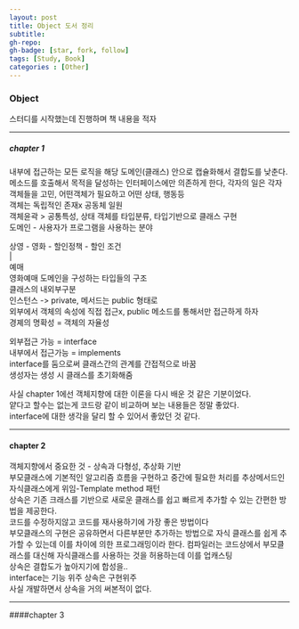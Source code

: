 ```yaml
---
layout: post
title: Object 도서 정리
subtitle: 
gh-repo: 
gh-badge: [star, fork, follow]
tags: [Study, Book]
categories : [Other]
---
```


### Object 

스터디를 시작했는데 진행하며 책 내용을 적자

---

##### chapter 1

내부에 접근하는 모든 로직을 해당 도메인(클래스) 안으로 캡슐화해서 결합도를 낮춘다.  
메소드를 호출해서 목적을 달성하는 인터페이스에만 의존하게 한다, 각자의 일은 각자  
객체들을 고민, 어떤객체가 필요하고 어떤 상태, 행동등  
객체는 독립적인 존재x 공동체 일원  
객체윤곽 > 공통특성, 상태 객체를 타입분류, 타입기반으로 클래스 구현  
도메인 - 사용자가 프로그램을 사용하는 분야  

상영 - 영화 - 할인정책 - 할인 조건  
|  
예매  
영화예매 도메인을 구성하는 타입들의 구조  
클래스의 내외부구분  
인스턴스 -> private, 메서드는 public 형태로  
외부에서 객체의 속성에 직접 접근x, public 메소드를 통해서만 접근하게 하자  
경졔의 명확성 = 객체의 자율성  

외부접근 가능 = interface  
내부에서 접근가능 = implements  
interface를 둠으로써 클래스간의 관계를 간접적으로 바꿈  
생성자는 생성 시 클래스를 초기화해줌  

사실 chapter 1에선 객체지향에 대한 이론을 다시 배운 것 같은 기분이었다.  
얕다고 할수는 없는게 코드랑 같이 비교하며 보는 내용들은 정말 좋았다.  
interface에 대한 생각을 달리 할 수 있어서 좋았던 것 같다.

--- 

#### chapter 2

객체지향에서 중요한 것 - 상속과 다형성, 추상화 기반  
부모클래스에 기본적인 알고리즘 흐름을 구현하고 중간에 필요한 처리를 추상메서드인 자식클래스에게 위임-Template method 패턴  
상속은 기존 크래스를 기반으로 새로운 클래스를 쉽고 빠르게 추가할 수 있는 간편한 방법을 제공한다.  
코드를 수정하지않고 코드를 재사용하기에 가장 좋은 방법이다  
부모클래스의 구현은 공유하면서 다른부분만 추가하는 방법으로 자식 클래스를 쉽게 추가할 수 있는데 이를 차이에 의한 프로그래밍이라 한다.
컴파일러는 코드상에서 부모클래스를 대신해 자식클래스를 사용하는 것을 허용하는데 이를 업캐스팅  
상속은 결합도가 높아지기에 합성을..  
interface는 기능 위주
상속은 구현위주  
사실 개발하면서 상속을 거의 써본적이 없다.


---

####chapter 3